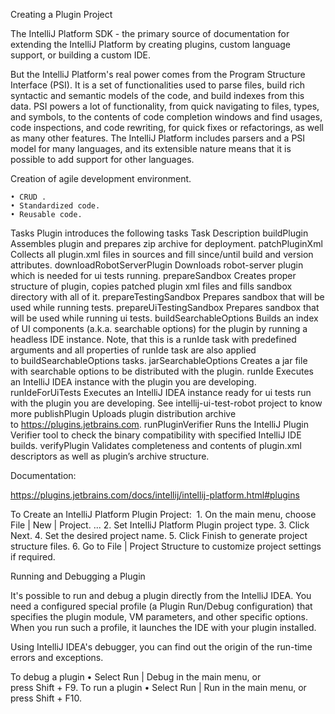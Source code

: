 Creating a Plugin Project﻿

The IntelliJ Platform SDK - the primary source of documentation for extending the IntelliJ Platform by creating plugins, custom language support, or building a custom IDE.

But the IntelliJ Platform's real power comes from the Program Structure Interface (PSI). It is a set of functionalities used to parse files, build rich syntactic and semantic models of the code, and build indexes from this data. PSI powers a lot of functionality, from quick navigating to files, types, and symbols, to the contents of code completion windows and find usages, code inspections, and code rewriting, for quick fixes or refactorings, as well as many other features.
The IntelliJ Platform includes parsers and a PSI model for many languages, and its extensible nature means that it is possible to add support for other languages.



Creation of agile development environment. 

    • CRUD .
    • Standardized code. 
    • Reusable code.


Tasks
Plugin introduces the following tasks
Task
Description
buildPlugin
Assembles plugin and prepares zip archive for deployment.
patchPluginXml
Collects all plugin.xml files in sources and fill since/until build and version attributes.
downloadRobotServerPlugin
Downloads robot-server plugin which is needed for ui tests running.
prepareSandbox
Creates proper structure of plugin, copies patched plugin xml files and fills sandbox directory with all of it.
prepareTestingSandbox
Prepares sandbox that will be used while running tests.
prepareUiTestingSandbox
Prepares sandbox that will be used while running ui tests.
buildSearchableOptions
Builds an index of UI components (a.k.a. searchable options) for the plugin by running a headless IDE instance.
Note, that this is a runIde task with predefined arguments and all properties of runIde task are also applied to buildSearchableOptions tasks.
jarSearchableOptions
Creates a jar file with searchable options to be distributed with the plugin.
runIde
Executes an IntelliJ IDEA instance with the plugin you are developing.
runIdeForUiTests
Executes an IntelliJ IDEA instance ready for ui tests run with the plugin you are developing. See intellij-ui-test-robot project to know more
publishPlugin
Uploads plugin distribution archive to https://plugins.jetbrains.com.
runPluginVerifier
Runs the IntelliJ Plugin Verifier tool to check the binary compatibility with specified IntelliJ IDE builds.
verifyPlugin
Validates completeness and contents of plugin.xml descriptors as well as plugin’s archive structure.


Documentation:


https://plugins.jetbrains.com/docs/intellij/intellij-platform.html#plugins



To Create an IntelliJ Platform Plugin Project:
﻿
       1. On the main menu, choose File | New | Project. ...
       2. Set IntelliJ Platform Plugin project type.
       3. Click Next.
       4. Set the desired project name.
       5. Click Finish to generate project structure files.
       6. Go to File | Project Structure to customize project settings if required.
       


Running and Debugging a Plugin﻿

It's possible to run and debug a plugin directly from the IntelliJ IDEA. You need a configured special profile (a Plugin Run/Debug configuration) that specifies the plugin module, VM parameters, and other specific options. When you run such a profile, it launches the IDE with your plugin installed.

Using IntelliJ IDEA's debugger, you can find out the origin of the run-time errors and exceptions.

To debug a plugin
    • Select Run | Debug in the main menu, or press Shift + F9.
To run a plugin
    • Select Run | Run in the main menu, or press Shift + F10.



